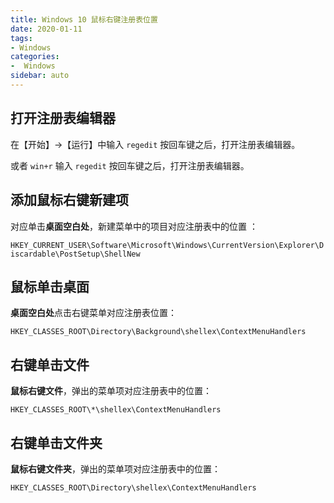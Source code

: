 ```yaml
---
title: Windows 10 鼠标右键注册表位置
date: 2020-01-11
tags:
- Windows
categories:
-  Windows
sidebar: auto
---
```


## 打开注册表编辑器

在【开始】→【运行】中输入 `regedit` 按回车键之后，打开注册表编辑器。

或者 `win+r` 输入 `regedit`  按回车键之后，打开注册表编辑器。

## 添加鼠标右键新建项

对应单击**桌面空白处**，新建菜单中的项目对应注册表中的位置 ：

`HKEY_CURRENT_USER\Software\Microsoft\Windows\CurrentVersion\Explorer\Discardable\PostSetup\ShellNew`

## 鼠标单击桌面

**桌面空白处**点击右键菜单对应注册表位置：

`HKEY_CLASSES_ROOT\Directory\Background\shellex\ContextMenuHandlers`

## 右键单击文件

**鼠标右键文件**，弹出的菜单项对应注册表中的位置：

`HKEY_CLASSES_ROOT\*\shellex\ContextMenuHandlers`

## 右键单击文件夹

**鼠标右键文件夹**，弹出的菜单项对应注册表中的位置：

`HKEY_CLASSES_ROOT\Directory\shellex\ContextMenuHandlers`



